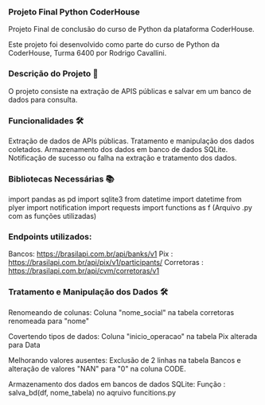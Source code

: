 ### Projeto Final Python CoderHouse
Projeto Final de conclusão do curso de Python da plataforma CoderHouse.

Este projeto foi desenvolvido como parte do curso de Python da CoderHouse, Turma 6400 por Rodrigo Cavallini.

### Descrição do Projeto 🚀
O projeto consiste na extração de APIS públicas e salvar em um banco de dados para consulta. 

### Funcionalidades 🛠️
Extração de dados de APIs públicas.
Tratamento e manipulação dos dados coletados.
Armazenamento dos dados em banco de dados SQLite.
Notificação de sucesso ou falha na extração e tratamento dos dados.

### Bibliotecas Necessárias 📚
import pandas as pd
import sqlite3
from datetime import datetime
from plyer import notification 
import requests
import functions as f (Arquivo .py com as funções utilizadas)

### Endpoints utilizados:
Bancos: https://brasilapi.com.br/api/banks/v1
Pix : https://brasilapi.com.br/api/pix/v1/participants/
Corretoras : https://brasilapi.com.br/api/cvm/corretoras/v1

### Tratamento e Manipulação dos Dados 🛠️
Renomeando de colunas:
Coluna "nome_social" na tabela corretoras renomeada para "nome"

Covertendo tipos de dados:
Coluna "inicio_operacao" na tabela Pix alterada para Data

Melhorando valores ausentes:
Exclusão de 2 linhas na tabela Bancos e alteração de valores "NAN" para "0" na coluna CODE.

Armazenamento dos dados em bancos de dados SQLite:
Função : salva_bd(df, nome_tabela) no aqruivo funcitions.py
